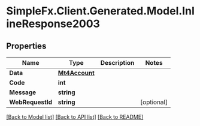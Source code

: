 # SimpleFx.Client.Generated.Model.InlineResponse2003
## Properties

Name | Type | Description | Notes
------------ | ------------- | ------------- | -------------
**Data** | [**Mt4Account**](Mt4Account.md) |  | 
**Code** | **int** |  | 
**Message** | **string** |  | 
**WebRequestId** | **string** |  | [optional] 

[[Back to Model list]](../README.md#documentation-for-models) [[Back to API list]](../README.md#documentation-for-api-endpoints) [[Back to README]](../README.md)

